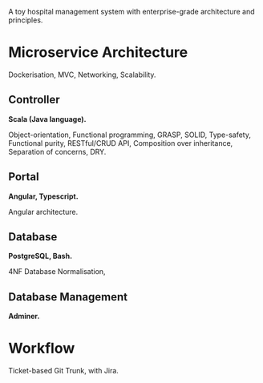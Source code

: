 A toy hospital management system with enterprise-grade architecture and principles.

# Microservice Architecture

Dockerisation, MVC, Networking, Scalability.

## Controller

**Scala (Java language).**

Object-orientation, Functional programming, GRASP, SOLID, Type-safety, Functional purity, RESTful/CRUD API, Composition over inheritance, Separation of concerns, DRY.

## Portal

**Angular, Typescript.**

Angular architecture.

## Database

**PostgreSQL, Bash.**

4NF Database Normalisation, 


## Database Management

**Adminer.**

# Workflow

Ticket-based Git Trunk, with Jira.
